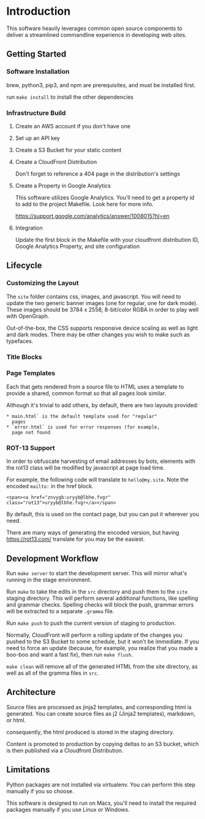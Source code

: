 # Introduction

This software heavily leverages common open source components to
deliver a streamlined commandline experience in developing web sites.

## Getting Started

### Software Installation

brew, python3, pip3, and npm are prerequisites, and must be installed first.

run `make install` to install the other dependencies

### Infrastructure Build

1. Create an AWS account if you don't have one

2. Set up an API key

3. Create a S3 Bucket for your static content

4. Create a CloudFront Distribution

    Don't forget to reference a 404 page in the distribution's settings

5. Create a Property in Google Analytics

    This software utilizes Google Analytics. You'll need to get a
    property id to add to the project Makefile. Look here for more info.

    https://support.google.com/analytics/answer/1008015?hl=en

6. Integration

    Update the first block in the Makefile with your cloudfront
    distribution ID, Google Analytics Property, and site configuration


## Lifecycle

### Customizing the Layout

The `site` folder contains css, images, and javascript. You will
need to update the two generic banner images (one for regular, one
for dark mode). These images should be 3784 x 2558, 8-bit/color RGBA in order to play well with OpenGraph.

Out-of-the-box, the CSS supports responsive device scaling as well
as light and dark modes. There may be other changes you wish to make
such as typefaces.

### Title Blocks

### Page Templates

Each that gets rendered from a source file to HTML uses a template
to provide a shared, common format so that all pages look similar.

Although it's trivial to add others, by default, there are two
layouts provided:

    * main.html` is the default template used for "regular"
      pages
    * `error.html` is used for error responses (for example,
      page not found 

### ROT-13 Support

In order to obfuscate harvesting of email addresses by bots,
elements with the rot13 class will be modified by javascript at
page load time. 

For example, the following code will translate to `hello@my.site`.
Note the encoded `mailto:` in the href block.

```
<span><a href="znvygb:uryyb@lbhe.fvgr" class="rot13">uryyb@lbhe.fvgr</a></span>
```

By default, this is used on the contact page, but you can put it
wherever you need.

There are many ways of generating the encoded version, but having
https://rot13.com/ translate for you may be the easiest.


## Development Workflow

Run `make server` to start the development server. This will mirror
what's running in the stage environment.

Run `make` to take the edits in the `src` directory and push them to
the `site` staging directory. This will perform several additional
functions, like spelling and grammar checks. Spelling checks will
block the push, grammar errors will be extracted to a separate `.gramma`
file.
 
Run `make push` to push the current version of staging to production.

Normally, CloudFront will perform a rolling update of the changes you
pushed to the S3 Bucket to some schedule, but it won't be immediate.
If you need to force an update (because, for example, you realize that
you made a boo-boo and want a fast fix), then run `make flush`.

`make clean` will remove all of the generated HTML from the site
directory, as well as all of the gramma files in `src`.

## Architecture

Source files are processed as jinja2 templates, and corresponding html
is generated. You can create source files as j2 (Jinja2 templates),
markdown, or html.

consequently, the html produced is stored in the staging directory.

Content is promoted to production by copying deltas to an S3 bucket,
which is then published via a Cloudfront Distribution.


## Limitations

Python packages are not installed via virtualenv. You can perform this
step manually if you so choose.

This software is designed to run on Macs, you'll need to install the
required packages manually if you use Linux or Windows.
# 